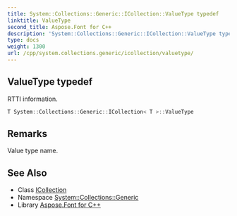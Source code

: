 ```yaml
---
title: System::Collections::Generic::ICollection::ValueType typedef
linktitle: ValueType
second_title: Aspose.Font for C++
description: 'System::Collections::Generic::ICollection::ValueType typedef. RTTI information in C++.'
type: docs
weight: 1300
url: /cpp/system.collections.generic/icollection/valuetype/
---
```

## ValueType typedef


RTTI information.

```cpp
T System::Collections::Generic::ICollection< T >::ValueType
```

## Remarks


Value type name. 
## See Also

* Class [ICollection](../)
* Namespace [System::Collections::Generic](../../)
* Library [Aspose.Font for C++](../../../)
